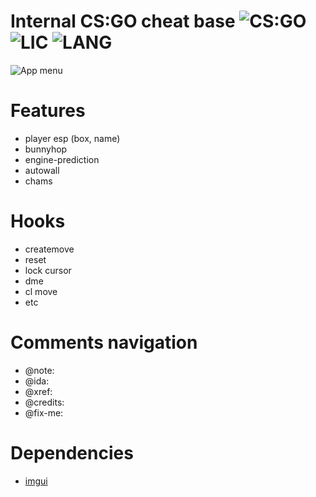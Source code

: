 # Internal CS:GO cheat base ![CS:GO](https://img.shields.io/badge/game-CS%3AGO-orange?style=flat) ![LIC](https://img.shields.io/github/license/W1lliam1337/digital-sdk) ![LANG](https://img.shields.io/badge/language-C%2B%2B-brightgreen?style=flat )
![App menu](https://i.imgur.com/vaflRUu.png)
# Features
- player esp (box, name)
- bunnyhop
- engine-prediction
- autowall
- chams

# Hooks
- createmove
- reset
- lock cursor
- dme
- cl move
- etc

# Comments navigation
- @note:
- @ida:
- @xref:
- @credits:
- @fix-me:

# Dependencies
 - [imgui](https://github.com/ocornut/imgui)
